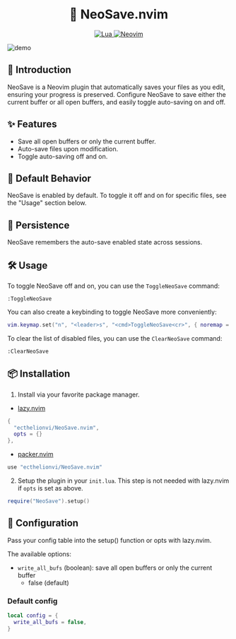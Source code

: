 <h1 align="center">
💾  NeoSave.nvim
</h1>

<p align="center">
  <a href="http://www.lua.org">
    <img
      alt="Lua"
      src="https://img.shields.io/badge/Lua-blue.svg?style=for-the-badge&logo=lua"
    />
  </a>
  <a href="https://neovim.io/">
    <img
      alt="Neovim"
      src="https://img.shields.io/badge/NeoVim-%2357A143.svg?&style=for-the-badge&logo=neovim&logoColor=white"
    />
  </a>
</p>

![demo](https://raw.githubusercontent.com/ecthelionvi/Images/main/NeoSave.gif)

## 📢  Introduction

NeoSave is a Neovim plugin that automatically saves your files as you edit, ensuring your progress is preserved. Configure NeoSave to save either the current buffer or all open buffers, and easily toggle auto-saving on and off.

## ✨  Features

- Save all open buffers or only the current buffer.
- Auto-save files upon modification.
- Toggle auto-saving off and on.

## 🔔  Default Behavior

NeoSave is enabled by default. To toggle it off and on for specific files, see the "Usage" section below.

## 💾  Persistence

NeoSave remembers the auto-save enabled state across sessions.

## 🛠️  Usage

To toggle NeoSave off and on, you can use the `ToggleNeoSave` command:

```vim
:ToggleNeoSave
```
You can also create a keybinding to toggle NeoSave more conveniently:

```lua
vim.keymap.set("n", "<leader>s", "<cmd>ToggleNeoSave<cr>", { noremap = true, silent = true })
```
To clear the list of disabled files, you can use the `ClearNeoSave` command:

```vim
:ClearNeoSave
```
## 📦  Installation

1. Install via your favorite package manager.

- [lazy.nvim](https://github.com/folke/lazy.nvim)
```lua
{
  "ecthelionvi/NeoSave.nvim",
  opts = {}
},
```

- [packer.nvim](https://github.com/wbthomason/packer.nvim)
```lua
use "ecthelionvi/NeoSave.nvim"
```

2. Setup the plugin in your `init.lua`. This step is not needed with lazy.nvim if `opts` is set as above.

```lua
require("NeoSave").setup()
```

## 🔧  Configuration

Pass your config table into the setup() function or opts with lazy.nvim.

The available options:

- `write_all_bufs` (boolean): save all open buffers or only the current buffer
  - false (default)

### Default config

```Lua
local config = {
  write_all_bufs = false,
}
```
